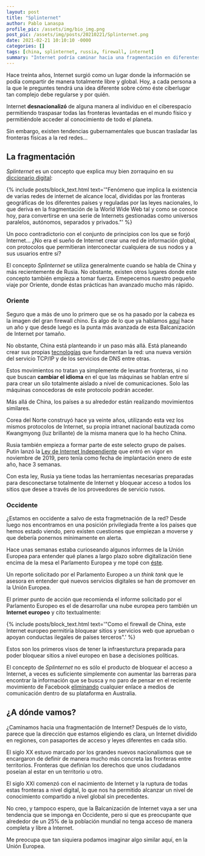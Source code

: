 ```yaml
---
layout: post
title: "Splinternet"
author: Pablo Lanaspa
profile_pic: /assets/img/bio_img.png
post_pic: /assets/img/posts/20210221/Splinternet.png
date: 2021-02-21 10:10:10 -0000
categories: []
tags: [china, splinternet, russia, firewall, internet]
summary: "Internet podría caminar hacia una fragmentación en diferentes bloques geopolíticos."
---
```


Hace treinta años, Internet surgió como un lugar donde la información se podía compartir de manera totalmente libre y global. Hoy, a cada persona a la que le preguntes tendrá una idea diferente sobre cómo éste ciberlugar tan complejo debe regularse y por quién.

Internet **desnacionalizó** de alguna manera al individuo en el ciberespacio permitiendo traspasar todas las fronteras levantadas en el mundo físico y permitiéndole acceder al conocimiento de todo el planeta.

Sin embargo, existen tendencias gubernamentales que buscan trasladar las fronteras físicas a la red redes...

## La fragmentación
*Splinternet* es un concepto que explica muy bien zorraquino en su [diccionario digital](https://www.zorraquino.com/diccionario/internet/que-es-splinternet.html): 

{% include posts/block_text.html text='"Fenómeno que implica la existencia de varias redes de internet de alcance local, divididas por las fronteras geográficas de los diferentes países y reguladas por las leyes nacionales, lo que deriva en la fragmentación de la World Wide Web tal y como se conoce hoy, para convertirse en una serie de Internets gestionadas como universos paralelos, autónomos, separados y privados."' %}

Un poco contradictorio con el conjunto de principios con los que se forjó Internet... ¿No era el sueño de Internet crear una red de información global, con protocolos que permitieran interconectar cualquiera de sus nodos y a sus usuarios entre sí?

El concepto *Splinternet* se utiliza generalmente cuando se habla de China y más recientemente de Rusia. No obstante, existen otros lugares donde este concepto también empieza a tomar fuerza. Emepecemos nuestro pequeño viaje por Oriente, donde éstas prácticas han avanzado mucho más rápido.

### Oriente

Seguro que a más de uno lo primero que se os ha pasado por la cabeza es la imagen del gran firewall chino. Es algo de lo que ya hablamos [aquí](https://planaspa.com/2020/02/23/El-telon-de-acero-digital.html) hace un año y que desde luego es la punta más avanzada de esta Balcanización de Internet por tamaño.

No obstante, China está planteando ir un paso más allá. Está planeando crear sus propias [tecnologías](https://www.infosecurity-magazine.com/news/nato-warns-new-authoritarian/) que fundamentan la red: una nueva versión del servicio TCP/IP y de los servicios de DNS entre otras.

Estos movimientos no tratan ya simplemente de levantar fronteras, si no que buscan **cambiar el idioma** en el que las máquinas se hablan entre sí para crear un silo totalmente aislado a nivel de comunicaciones. Solo las máquinas conocedoras de este protocolo podrán acceder.

Más allá de China, los países a su alrededor están realizando movimientos similares.

Corea del Norte construyó hace ya veinte años, utilizando esta vez los mismos protocolos de Internet, su propia intranet nacional bautizada como Kwangmyong (luz brillante) de la misma manera que lo ha hecho China.

Rusia también empieza a formar parte de este selecto grupo de países. Putin lanzó la [Ley de Internet Independiente](https://www.revistagq.com/noticias/articulo/ley-internet-soberana-que-significa-putin-rusia) que entró en vigor en noviembre de 2019, pero tenía como fecha de implantación enero de este año, hace 3 semanas.

Con esta ley, Rusia ya tiene todas las herramientas necesarias preparadas para desconectarse totalmente de Internet y bloquear acceso a todos los sitios que desee a través de los proveedores de servicio rusos.

### Occidente

¿Estamos en occidente a salvo de esta fragmetnación de la red? Desde luego nos encontramos en una posición privilegiada frente a los países que hemos estado viendo, pero existen cuestiones que empiezan a moverse y que debería ponernos mínimamente en alerta.

Hace unas semanas estaba curioseando algunos informes de la Unión Europea para entender qué planes a largo plazo sobre digitalización tiene encima de la mesa el Parlamento Europea y me topé con [éste](https://www.europarl.europa.eu/RegData/etudes/STUD/2020/648784/IPOL_STU(2020)648784_EN.pdf).

Un reporte solicitado por el Parlamento Europeo a un *think tank* que le asesora en entender qué nuevos servicios digitales se han de promover en la Unión Europea.

El primer punto de acción que recomienda el informe solicitado por el Parlamento Europeo es el de desarrollar una nube europea pero también un **Internet europeo** y cito textualmente: 

{% include posts/block_text.html text='"Como el firewall de China, este Internet europeo permitiría bloquear sitios y servicios web que aprueban o apoyan conductas ilegales de países terceros".' %}

Estos son los primeros visos de tener la infraesturctura preparada para poder bloquear sitios a nivel europeo en base a decisiones políticas.

El concepto de *Splinternet* no es sólo el producto de bloquear el acceso a Internet, a veces es suficiente simplemente con aumentar las barreras para encontrar la información que se busca y no paro de pensar en el reciente movimiento de Facebook [eliminando](https://www.20minutos.es/noticia/4589382/0/facebook-bloquea-en-australia-la-publicacion-de-noticias-de-los-medios/) cualquier enlace a medios de comunicación dentro de su plataforma en Australia.

## ¿A dónde vamos?

¿Caminamos hacia una fragmentación de Internet? Después de lo visto, parece que la dirección que estamos eligiendo es clara, un Internet dividido en regiones, con pasaportes de acceso y leyes diferentes en cada sitio.

El siglo XX estuvo marcado por los grandes nuevos nacionalismos que se encargaron de definir de manera mucho más concreta las fronteras entre territorios. Fronteras que definían los derechos que unos ciudadanos poseían al estar en un territorio u otro.

El siglo XXI comenzó con el nacimiento de Internet y la ruptura de todas estas fronteras a nivel digital, lo que nos ha permitido alcanzar un nivel de conocimiento compartido a nivel global sin precedentes.

No creo, y tampoco espero, que la Balcanización de Internet vaya a ser una tendencia que se imponga en Occidente, pero si que es preocupante que alrededor de un 25% de la población mundial no tenga acceso de manera completa y libre a Internet.

Me preocupa que tan siquiera podamos imaginar algo similar aquí, en la Unión Europea.
